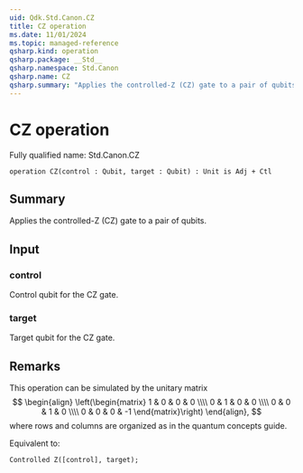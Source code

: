 ```yaml
---
uid: Qdk.Std.Canon.CZ
title: CZ operation
ms.date: 11/01/2024
ms.topic: managed-reference
qsharp.kind: operation
qsharp.package: __Std__
qsharp.namespace: Std.Canon
qsharp.name: CZ
qsharp.summary: "Applies the controlled-Z (CZ) gate to a pair of qubits."
---
```


# CZ operation

Fully qualified name: Std.Canon.CZ

```qsharp
operation CZ(control : Qubit, target : Qubit) : Unit is Adj + Ctl
```

## Summary
Applies the controlled-Z (CZ) gate to a pair of qubits.

## Input
### control
Control qubit for the CZ gate.
### target
Target qubit for the CZ gate.

## Remarks
This operation can be simulated by the unitary matrix
$$
\begin{align}
    \left(\begin{matrix}
        1 & 0 & 0 & 0 \\\\
        0 & 1 & 0 & 0 \\\\
        0 & 0 & 1 & 0 \\\\
        0 & 0 & 0 & -1
    \end{matrix}\right)
\end{align},
$$
where rows and columns are organized as in the quantum concepts guide.

Equivalent to:
```qsharp
Controlled Z([control], target);
```
